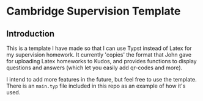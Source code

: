 # Cambridge Supervision Template
## Introduction
This is a template I have made so that I can use Typst instead of Latex for my supervision homework.
It currently 'copies' the format that John gave for uploading Latex homeworks to Kudos, and provides functions to display questions and answers (which let you easily add qr-codes and more).

I intend to add more features in the future, but feel free to use the template. There is an `main.typ` file included in this repo as an example of how it's used.
